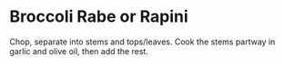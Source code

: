 # Broccoli Rabe or Rapini

Chop, separate into stems and tops/leaves.  Cook the stems partway in garlic and olive oil, then add the rest.
